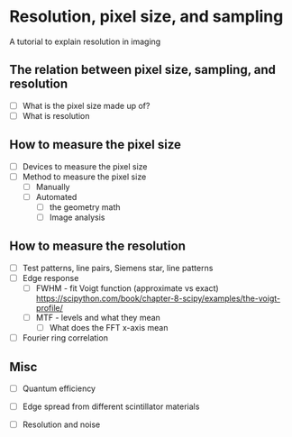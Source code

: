 # Resolution, pixel size, and sampling
A tutorial to explain resolution in imaging

## The relation between pixel size, sampling, and resolution
- [ ] What is the pixel size made up of?
- [ ] What is resolution

## How to measure the pixel size
- [ ] Devices to measure the pixel size
- [ ] Method to measure the pixel size
    - [ ] Manually
    - [ ] Automated
        - [ ] the geometry math
        - [ ] Image analysis
            
## How to measure the resolution
- [ ] Test patterns, line pairs, Siemens star, line patterns
- [ ] Edge response
    - [ ] FWHM - fit Voigt function (approximate vs exact) https://scipython.com/book/chapter-8-scipy/examples/the-voigt-profile/ 
    - [ ] MTF - levels and what they mean
        - [ ] What does the FFT x-axis mean
- [ ] Fourier ring correlation
    
## Misc
- [ ] Quantum efficiency 
- [ ] Edge spread from different scintillator materials
- [ ] Resolution and noise

